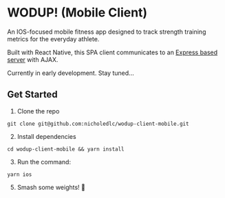 # WODUP! (Mobile Client)
An IOS-focused mobile fitness app designed to track strength training metrics for the everyday athlete.

Built with React Native, this SPA client communicates to an [Express based server](https://github.com/nicholedlc/wodup-backend) with AJAX.

Currently in early development. Stay tuned...

## Get Started
1. Clone the repo

  `git clone git@github.com:nicholedlc/wodup-client-mobile.git`

2. Install dependencies

  `cd wodup-client-mobile && yarn install`

3. Run the command:

  `yarn ios`

5. Smash some weights! 💪
